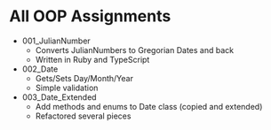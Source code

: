 # All OOP Assignments

* 001_JulianNumber
  * Converts JulianNumbers to Gregorian Dates and back
  * Written in Ruby and TypeScript
* 002_Date
  * Gets/Sets Day/Month/Year
  * Simple validation 
* 003_Date_Extended
  * Add methods and enums to Date class (copied and extended)
  * Refactored several pieces